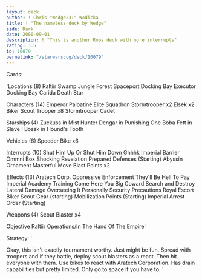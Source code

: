 ```yaml
---
layout: deck
author: ! Chris "Wedge231" Wodicka
title: ! "The nameless deck by Wedge"
side: Dark
date: 2000-09-01
description: ! "This is another Rops deck with more interrupts"
rating: 3.5
id: 10079
permalink: "/starwarsccg/deck/10079"
---
```

Cards: 

'Locations (8)
Raltiir
Swamp
Jungle
Forest
Spaceport Docking Bay
Executor Docking Bay
Carida
Death Star

Characters (14)
Emperor Palpatine
Elite Squadron Stormtrooper x2
Elsek x2
Biker Scout Trooper x8
Stormtrooper Cadet

Starships (4)
Zuckuss in Mist Hunter
Dengar in Punishing One
Boba Fett in Slave I
Bossk in Hound's Tooth

Vehicles (6)
Speeder Bike x6

Interrupts (10)
Shut Him Up Or Shut Him Down
Ghhhk
Imperial Barrier
Ommni Box
Shocking Revelation
Prepared Defenses (Starting)
Abyssin Ornament
Masterful Move
Blast Points x2

Effects (13)
Aratech Corp.
Oppressive Enforcement
They'll Be Hell To Pay
Imperial Academy Training
Come Here You Big Coward
Search and Destroy
Lateral Damage
Overseeing It Personally
Security Precautions
Royal Escort
Biker Scout Gear (starting)
Mobilization Points (Starting)
Imperial Arrest Order (Starting)

Weapons (4)
Scout Blaster x4

Objective
Raltiir Operations/In The Hand Of The Empire'

Strategy: '

Okay, this isn't exactly tournament worthy. Just might be fun. Spread with troopers and if they battle, deploy scout blasters as a react. Then hit everyone with them. Use bikes to react with Aratech Corporation. Has drain capabilities but pretty limited. Only go to space if you have to.  '

